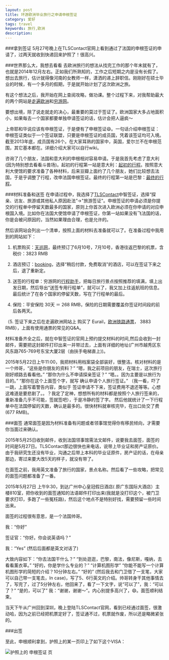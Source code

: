 ```yaml
---
layout: post
title: 环游欧洲毕业旅行之申请申根签证
category: 爱好
tags: travel
keywords: 旅行,欧洲
description:
---
```


###拿到签证
5月27号晚上在TLSContact官网上看到通过了法国的申根签证的申请了，过两天就收到快递回来护照了！很高兴。

###世界那么大，我想去看看
去欧洲旅行的想法从找完工作的那个年末就有了，也就是2014年12月左右。正如我们所熟知的，工作之后短期之内是没有长假了。想出去旅行，估计就得像河南的女教师一样，潇洒的递上辞职信。刚刚好在硕士毕业的时候，有一个多月的假期，于是就开始计划了这次欧洲之旅。

有这个想法之后，我开始在网上查阅攻略，做功课。整个过程下来，对我帮助最大的两个网站是[走遍欧洲](http://www.eueueu.com/)和[穷游网](http://www.qyer.com/)。

要想出境，除了说走就走的决心，最重要的莫过于签证了。欧洲国家大多占地面积小，如果每去一个国家都要单独申请签证的话，估计会把人逼疯～

上帝耶和华说应该有申根签证，于是便有了申根签证😄。一句话介绍申根签证：申根签证类似于一个签证联盟，只要是申根签证的成员国，凭着该签证均可入境。截至2013年底，成员国有26个。在大家耳熟的国家中，英国，爱尔兰不在申根范围，其它基本都在。详细介绍大家可以自行wiki。

咨询了几个朋友，法国和意大利的申根相对容易申请。于是我首先考虑了意大利(因为特别想去看看斗兽场)。起初的行程第一站是意大利：[起初的行程](http://plan.qyer.com/trip/V2UJZVFlBzNTZlI9Cms/)。按照意大利大使馆的要求准备了各种材料，后来豆瓣上面约了几个朋友，她们比较想去法国，于是乎调整了行程，改申法国申根签证。最终的行程第一站是巴黎：[最终的行程](http://plan.qyer.com/trip/V2UJalFjBzRTbFI3Cmk/)。

###材料准备和送签
在申请过程中，我选择了[TLSContact](https://cn.tlscontact.com/cnCAN2fr/docs.php?l=zh_CN)中智签证，选择“探亲、访友、旅游或其他私人原因赴法”->"旅游签证"。申根签证的申请必须是你提交的行程单中停留天数最多的国家，原则上你首次进入欧洲必须在你申请的对应申根国入境。比如你在法国大使馆申请了申根签证，你第一站如果没有飞法国的话，你是会被问原因的，当然如果理由合理，也是允许的。

然后该网站会列出一个清单，按照上面的材料去准备就可以了。在准备过程中我用到的网站如下：

1. 机票购买：[天巡网](http://www.tianxun.com/)，最终预订了6月10号，7月10号，香港往返巴黎的机票，含税价：3823 RMB

2. 酒店预订：[booking](www.booking.com)，选择“稍后付款，免费取消”的酒店，可以在签证下来之后，退了重新定。

3. 送签的行程单：穷游网的[行程助手](http://plan.qyer.com/)，把每日旅行景点按照推荐的填满，填上出发日期，然后导出“送签专用行程单”，就可以了，我又加上往返航班的信息。最后统计了在各个国家的停留天数，写在了行程单的最后。

4. 保险：平安保险 30天 ＝ 268 RMB，保险的日期需要覆盖你签证时间段的前后各两天。


（5. 签证下来之后在走遍欧洲网站上 购买了 Eurail，[欧洲铁路通票](http://www.eueueu.com/train.htm)， 3883 RMB），上面有使用通票的常见的Q&A。


材料准备齐全之后，就在中智签证的官网上预约提交材料的时间,然后会收到一封邮件，需要把这封邮件打印出来一并带过去，上面有详细的地址(广州市越秀区东风东路765-769号东宝大厦2层（由扶手电梯直上))。

2015年5月22日上午11:00，我把材料用档案袋全部装好，很整洁。核对材料的是一个帅哥，“这些是你朋友的资料？” “嗯，我之前项目的朋友，在瑞士，这次旅行刚好顺路去看看他。” “那你为什么不申请探亲签证？” “嗯。。因为主要是以旅行为目的。” “那你在这个上面签个字，就写 确认申请个人旅行签证。” （我一看，吓了一跳，上面写着警告内容，类似于 签证申请不下来，签证费用不退还等等。心想这难道是要悲剧了。。？我定了定神，想想所有的材料都是按照个人旅行签来的，重新准备几乎不可能，签就签吧），于是冷静的签了字。 然后他就统计了一下行程单中在法国停留的天数，确认是最多的。很快材料就审核完毕，在出口处交了费(677 RMB)。

###面签
通常面签是因为材料准备有问题或者领事馆觉得你有移民倾向，才需要你当面过来确认。

2015年5月25日收到邮件，收到法国领事馆需法文邮件，说要我去面签，面签的时间是5月27日。TLSContact那边很快也来电话，说带上毕业证和房产证原价。由于我研究生还没有毕业，沟通之后带上本科的毕业证原件，房产证的话，在母亲那边，寄过来要大改5天的样子，就没有带了。

在面签之前，我用英文准备了旅行的国家，景点名称。然后看了一些攻略，把常见的面签问题都准备了一番。

2015年5月27日 上午9:30，到达广州中心皇冠假日酒店( 原广东国际大酒店）主楼810室，把你收到的面签通知的法语邮件打印出来(我就是没打印这个，被门卫要求打印，多跑了一些冤枉路)，然后这个地点不是特别好找，需要预留一些时间出来。

面签的过程很有意思，是一个法国帅哥。

我：“你好”

签证官：“你好。你会说英语吗？”

我：“Yes” (然后后面都是英文对话了)

大致内容如下：“你去法国干什么？” “到处逛逛，巴黎，南法，像尼斯，嘎纳，去看看薰衣草。” “好的，你是学什么专业的？” “计算机图形学” “你能不能写一个计算机图形学的简短的介绍？10分钟左右。” “好的” (然后我去和门卫借了一支笔，大家可以自己带一支笔去，In case)，写了5、6行英文的介绍。帅哥转身干其他事情去了，写完了，过了5分钟左右，他回来了，看了一下文字，说“可以了”，我：“可以了？” “是的，可以了” 我：“谢谢，谢谢～”。内心别提多高兴了，😄。面签顺利结束。

当天下午从广州回到深圳，晚上登陆TLSContact官网，看到已经通过面签，很激动哈，因为之前已经把机票定好了，签证通不过，机票就作废，所以还是略微紧张的。

###出签

至此，申根顺利拿到，护照上的某一页印上了如下这个VISA：

![护照上的 申根签证 页](/public/img/posts/hobbies/VISA.png)



